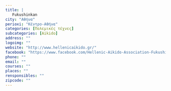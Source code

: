 ```yaml
---
title: |
   Fukushinkan
city: "Αθήνα"
perioxi: "Κέντρο-Αθήνα"
categories: [Πολεμικές τέχνες]
subcategories: [Aikido]
address: ""
logoimg: ""
website: "http://www.hellenicaikido.gr/"
facebook: "https://www.facebook.com/Hellenic-Aikido-Association-Fukushinkan-Dojo-official-Athens-Greece-268826066481640/"
phone: ""
email: ""
courses: ""
places: ""
rensponsibles: ""
zipcode: ""
---
```




